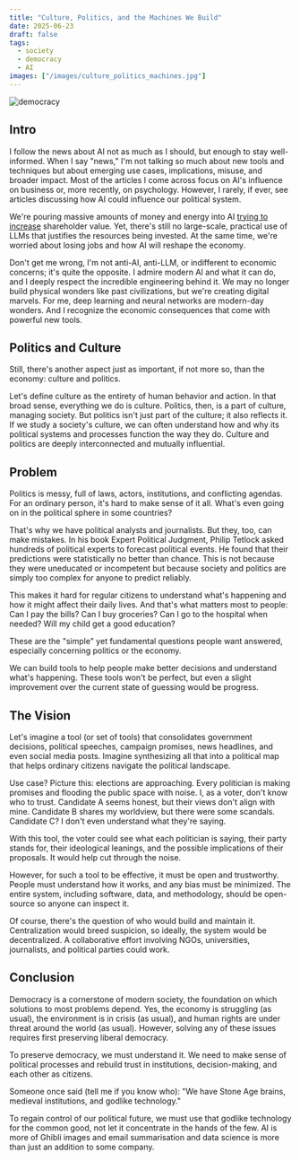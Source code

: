 ```yaml
---
title: "Culture, Politics, and the Machines We Build"
date: 2025-06-23
draft: false
tags:
  - society
  - democracy
  - AI
images: ["/images/culture_politics_machines.jpg"]
---
```


![democracy](/images/culture_politics_machines.jpg)

## Intro
I follow the news about AI not as much as I should, but enough to stay well-informed.
When I say "news," I'm not talking so much about new tools and techniques but about emerging use cases, implications, misuse, and broader impact. Most of the articles I come across focus on AI's influence on business or, more recently, on psychology.
However, I rarely, if ever, see articles discussing how AI could influence our political system.

We're pouring massive amounts of money and energy into AI [trying to increase](https://futurism.com/microsoft-ceo-ai-generating-no-value) shareholder value. Yet, there's still no large-scale, practical use of LLMs that justifies the resources being invested. At the same time, we're worried about losing jobs and how AI will reshape the economy.

Don't get me wrong, I'm not anti-AI, anti-LLM, or indifferent to economic concerns; it's quite the opposite. I admire modern AI and what it can do, and I deeply respect the incredible engineering behind it. We may no longer build physical wonders like past civilizations, but we're creating digital marvels. For me, deep learning and neural networks are modern-day wonders. And I recognize the economic consequences that come with powerful new tools.

## Politics and Culture
Still, there's another aspect just as important, if not more so, than the economy: culture and politics.

Let's define culture as the entirety of human behavior and action. In that broad sense, everything we do is culture.
Politics, then, is a part of culture, managing society.
But politics isn't just part of the culture; it also reflects it. If we study a society's culture, we can often understand how and why its political systems and processes function the way they do. Culture and politics are deeply interconnected and mutually influential.

## Problem
Politics is messy, full of laws, actors, institutions, and conflicting agendas. For an ordinary person, it's hard to make sense of it all. What's even going on in the political sphere in some countries?

That's why we have political analysts and journalists. But they, too, can make mistakes. In his book Expert Political Judgment, Philip Tetlock asked hundreds of political experts to forecast political events. He found that their predictions were statistically no better than chance. This is not because they were uneducated or incompetent but because society and politics are simply too complex for anyone to predict reliably.

This makes it hard for regular citizens to understand what's happening and how it might affect their daily lives. And that's what matters most to people:
Can I pay the bills?
Can I buy groceries?
Can I go to the hospital when needed?
Will my child get a good education?

These are the "simple" yet fundamental questions people want answered, especially concerning politics or the economy.

We can build tools to help people make better decisions and understand what's happening. These tools won't be perfect, but even a slight improvement over the current state of guessing would be progress.

## The Vision
Let's imagine a tool (or set of tools) that consolidates government decisions, political speeches, campaign promises, news headlines, and even social media posts. Imagine synthesizing all that into a political map that helps ordinary citizens navigate the political landscape.

Use case? Picture this: elections are approaching. Every politician is making promises and flooding the public space with noise. I, as a voter, don't know who to trust. Candidate A seems honest, but their views don't align with mine. Candidate B shares my worldview, but there were some scandals. Candidate C? I don't even understand what they're saying.

With this tool, the voter could see what each politician is saying, their party stands for, their ideological leanings, and the possible implications of their proposals. It would help cut through the noise.

However, for such a tool to be effective, it must be open and trustworthy. People must understand how it works, and any bias must be minimized. The entire system, including software, data, and methodology, should be open-source so anyone can inspect it.

Of course, there's the question of who would build and maintain it. Centralization would breed suspicion, so ideally, the system would be decentralized. A collaborative effort involving NGOs, universities, journalists, and political parties could work.

## Conclusion
Democracy is a cornerstone of modern society, the foundation on which solutions to most problems depend.
Yes, the economy is struggling (as usual), the environment is in crisis (as usual), and human rights are under threat around the world (as usual). However, solving any of these issues requires first preserving liberal democracy.

To preserve democracy, we must understand it. We need to make sense of political processes and rebuild trust in institutions, decision-making, and each other as citizens.

Someone once said (tell me if you know who):
"We have Stone Age brains, medieval institutions, and godlike technology."

To regain control of our political future, we must use that godlike technology for the common good, not let it concentrate in the hands of the few. AI is more of Ghibli images and email summarisation and data science is more than just an addition to some company.
